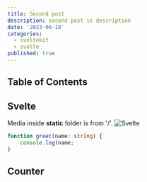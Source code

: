 ```yaml
---
title: Second post
description: second post is description
date: '2023-06-18'
categories:
  - sveltekit
  - svelte
published: true
---
```


<script>
  import Counter from './counter.svelte'
</script>

## Table of Contents


## Svelte

Media inside **static** folder is from '/'.
![Svelte](favicon.png)

```ts
function greet(name: string) {
    console.log(name;
}
```
## Counter 

<Counter />
